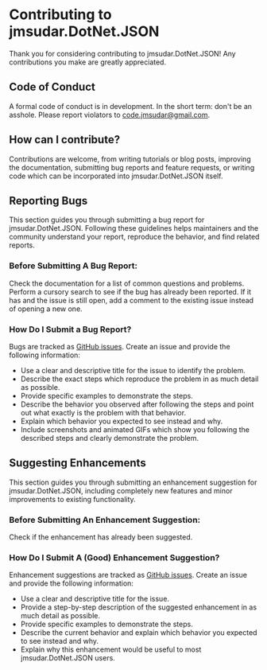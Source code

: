 # Contributing to jmsudar.DotNet.JSON

Thank you for considering contributing to jmsudar.DotNet.JSON! Any contributions you make are greatly appreciated.

## Code of Conduct

A formal code of conduct is in development. In the short term: don't be an asshole. Please report violators to [code.jmsudar@gmail.com](mailto:code.jmsudar@gmail.com).

## How can I contribute?

Contributions are welcome, from writing tutorials or blog posts, improving the documentation, submitting bug reports and feature requests, or writing code which can be incorporated into jmsudar.DotNet.JSON itself.

## Reporting Bugs

This section guides you through submitting a bug report for jmsudar.DotNet.JSON. Following these guidelines helps maintainers and the community understand your report, reproduce the behavior, and find related reports.

### Before Submitting A Bug Report:

Check the documentation for a list of common questions and problems.
Perform a cursory search to see if the bug has already been reported. If it has and the issue is still open, add a comment to the existing issue instead of opening a new one.

### How Do I Submit a Bug Report?

Bugs are tracked as [GitHub issues](https://github.com/jmsudar/DotNet-JSON/issues). Create an issue and provide the following information:

- Use a clear and descriptive title for the issue to identify the problem.
- Describe the exact steps which reproduce the problem in as much detail as possible.
- Provide specific examples to demonstrate the steps.
- Describe the behavior you observed after following the steps and point out what exactly is the problem with that behavior.
- Explain which behavior you expected to see instead and why.
- Include screenshots and animated GIFs which show you following the described steps and clearly demonstrate the problem.

## Suggesting Enhancements

This section guides you through submitting an enhancement suggestion for jmsudar.DotNet.JSON, including completely new features and minor improvements to existing functionality.

### Before Submitting An Enhancement Suggestion:

Check if the enhancement has already been suggested.

### How Do I Submit A (Good) Enhancement Suggestion?

Enhancement suggestions are tracked as [GitHub issues](https://github.com/jmsudar/DotNet-JSON/issues). Create an issue and provide the following information:

- Use a clear and descriptive title for the issue.
- Provide a step-by-step description of the suggested enhancement in as much detail as possible.
- Provide specific examples to demonstrate the steps.
- Describe the current behavior and explain which behavior you expected to see instead and why.
- Explain why this enhancement would be useful to most jmsudar.DotNet.JSON users.
